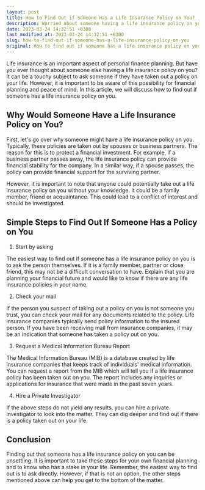 ```yaml
---
layout: post
title: How to Find Out if Someone Has a Life Insurance Policy on You?
description: Worried about someone having a life insurance policy on you? Learn how to find out if someone has one with these easy steps.
date: 2023-03-24 14:32:51 +0300
last_modified_at: 2023-03-24 14:32:51 +0300
slug: how-to-find-out-if-someone-has-a-life-insurance-policy-on-you
original: How to find out if someone has a life insurance policy on you?
---
```

Life insurance is an important aspect of personal finance planning. But have you ever thought about someone else having a life insurance policy on you? It can be a touchy subject to ask someone if they have taken out a policy on your life. However, it is important to be aware of this possibility for financial planning and peace of mind. In this article, we will discuss how to find out if someone has a life insurance policy on you.

## Why Would Someone Have a Life Insurance Policy on You?

First, let's go over why someone might have a life insurance policy on you. Typically, these policies are taken out by spouses or business partners. The reason for this is to protect a financial investment. For example, if a business partner passes away, the life insurance policy can provide financial stability for the company. In a similar way, if a spouse passes, the policy can provide financial support for the surviving partner.

However, it is important to note that anyone could potentially take out a life insurance policy on you without your knowledge. It could be a family member, friend or acquaintance. This could lead to a conflict of interest and should be investigated.

## Simple Steps to Find Out If Someone Has a Policy on You

1. Start by asking

The easiest way to find out if someone has a life insurance policy on you is to ask the person themselves. If it is a family member, partner or close friend, this may not be a difficult conversation to have. Explain that you are planning your financial future and would like to know if there are any life insurance policies in your name.

2. Check your mail

If the person you suspect of taking out a policy on you is not someone you trust, you can check your mail for any documents related to the policy. Life insurance companies typically send policy information to the insured person. If you have been receiving mail from insurance companies, it may be an indication that someone has taken a policy out on you.

3. Request a Medical Information Bureau Report

The Medical Information Bureau (MIB) is a database created by life insurance companies that keeps track of individuals' medical information. You can request a report from the MIB which will tell you if a life insurance policy has been taken out on you. The report includes any inquiries or applications for insurance that were made in the past seven years.

4. Hire a Private Investigator

If the above steps do not yield any results, you can hire a private investigator to look into the matter. They can dig deeper and find out if there is a policy taken out on your life.

## Conclusion

Finding out that someone has a life insurance policy on you can be unsettling. It is important to take these steps for your own financial planning and to know who has a stake in your life. Remember, the easiest way to find out is to ask directly. However, if that is not an option, the other steps mentioned above can help you get to the bottom of the matter.